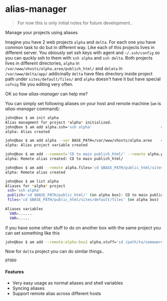 # alias-manager

> For now this is only initial notes for future development..

Manage your projects using aliases

Imagine you have 2 web projects `alpha` and `delta`. For each one you have common task to do but in different way. Like each of this projects lives in different server. You obiously set ssh keys with agent and `~/.ssh/config` so you can quckly ssh to them with `ssh alpha` and `ssh delta`. Both projects lives in different directories, `alpha` in `/var/www/vhosts/alpha.areo/publich_html/` and `delata` in `/var/www/delta/app/` addicinally `delta` have files directory inside project path under `sites/default/files/` and `alpha` doesn't have it but have special `cofnig` file you editing very often. 

OK so how *alias-manager* can help me?

You can simply set following aliases on your host and remote machine (`am` is *alias-manager* command):
```bash
john@box $ am init alpha
Alias managment for project *alpha* initialized.
john@box $ am add alpha.ssh='ssh alpha'                               # yeah nothing special with simple alias I can do it as well..
alpha: Alias created

john@box $ am add alpha --var BASE_PATH=/var/www/vhosts/alpha.areo    # this will be remember for whole project
alpha: Alias project variable created

john@box $ am add --comment='CD to main publich_html/' --remote alpha.public='cd $BASE_PATH/public_html/' # it will create this alias for you on remote (alpha) host
alpha: Remote alias created: CD to main publich_html/

john@box $ am add --remote alpha.files='cd $BASE_PATH/public_html/sites/default/files'
alpha: Remote alias created

john@box $ am list alpha
Aliases for *alpha* project
 ssh='ssh alpha'
 publich='cd $BASE_PATH/public_html/' (on alpha box): CD to main publich_html/
 files='cd $BASE_PATH/public_html/sites/default/files' (on alpha box)
 
Aliases variables
  VAR=......
  VAR=.....
```
if you have some other stuff to do on another box with the same project you can set something like this
```bash
john@box $ am add --remote:alpha-box2 alpha.stuff='cd /path/to/somewere && git branch'
```


Now for `delta` project you can do similar things..
```bash
@TODO
```

#### Features
 * Very easy usage as normal aliases and shell variables
 * Syncing aliases
 * Support remote alias across different hosts
